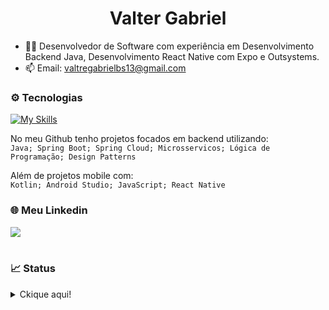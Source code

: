 <h1 align="center">Valter Gabriel</h1>

- 👨‍💻 Desenvolvedor de Software com experiência em Desenvolvimento Backend Java, Desenvolvimento React Native com Expo e Outsystems.
- 📫 Email: valtregabrielbs13@gmail.com

### ⚙️ Tecnologias
[![My Skills](https://skillicons.dev/icons?i=java,kotlin,spring,postgres,mysql,git,github,androidstudio,react)](https://skillicons.dev)
<br>

No meu Github tenho projetos focados em backend utilizando: <br>
`Java; Spring Boot; Spring Cloud; Microsservicos; Lógica de Programação; Design Patterns `

Além de projetos mobile com: <br>
`Kotlin; Android Studio; JavaScript; React Native`

### 🌐 Meu Linkedin
<div>
  <a href="https://www.linkedin.com/in/valter-gabriel/" target="_blank"><img src="https://img.shields.io/badge/-LinkedIn-%230077B5?style=for-the-badge&logo=linkedin&logoColor=white" target="_blank"></a>
</div>
<br>


### 📈 Status
<details>
  <summary>Ckique aqui!</summary>
 
  ![](http://github-profile-summary-cards.vercel.app/api/cards/profile-details?username=ValterGabriell&theme=tokyonight) 
  ![](http://github-profile-summary-cards.vercel.app/api/cards/repos-per-language?username=ValterGabriell&theme=tokyonight) ![](http://github-profile-summary-cards.vercel.app/api/cards/productive-time?username=JoonMarion&theme=tokyonight&utcOffset=8) 
 
</details>
